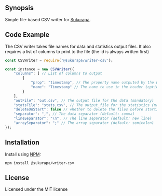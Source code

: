 ## Synopsis

Simple file-based CSV writer for [Sukurapa](../../).

## Code Example
The CSV writer takes file names for data and statistics output files. It also requires a list of columns to print to the file (the id is always written first)

```javascript
const CSVWriter = require('@sukurapa/writer-csv');

const instance = new CSVWriter({
    "columns": [ // List of columns to output
        {
            "prop": "timestamp", // The property name outputed by the writter (mandatory)
            "name": "Timestamp" // The name to use in the header (optional, prop name will be used if missing)
        }
    ],
    "outFile": "out.csv", // The output file for the data (mandatory)
    "statsFile": "stats.csv", // The output file for the statistics (mandatory)
    "deleteOnStart": false // whether to delete the files before starting (default: false)
    "separator": ",", // The data separator (default: comma)
    "lineSeparator": "\n", // The line separator (default: new line)
    "arraySeparator": ";" // The array separator (default: semicolon)
});
```

## Installation

Install using [NPM](http://npmjs.com):

`npm install @sukurapa/writer-csv`

## License

Licensed under the MIT license